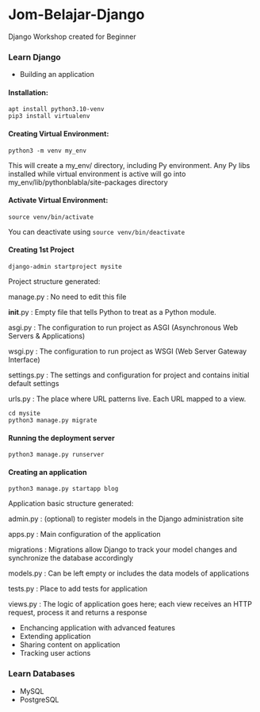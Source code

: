 # Jom-Belajar-Django
Django Workshop created for Beginner

### Learn Django
- Building an application

#### Installation:

    apt install python3.10-venv
    pip3 install virtualenv

#### Creating Virtual Environment:

    python3 -m venv my_env

This will create a my_env/ directory, including Py environment. Any Py libs installed while virtual environment is active will go into my_env/lib/pythonblabla/site-packages directory

#### Activate Virtual Environment:

    source venv/bin/activate

You can deactivate using `source venv/bin/deactivate`

#### Creating 1st Project

    django-admin startproject mysite

Project structure generated:

manage.py : No need to edit this file

__init__.py : Empty file that tells Python to treat as a Python module.

asgi.py : The configuration to run project as ASGI (Asynchronous Web Servers & Applications)

wsgi.py : The configuration to run project as WSGI (Web Server Gateway Interface)

settings.py : The settings and configuration for project and contains initial default settings

urls.py : The place where URL patterns live. Each URL mapped to a view.

    cd mysite
    python3 manage.py migrate

#### Running the deployment server

    python3 manage.py runserver

#### Creating an application

    python3 manage.py startapp blog
    
Application basic structure generated:

admin.py : (optional) to register models in the Django administration site

apps.py : Main configuration of the application

migrations : Migrations allow Django to track your model changes and synchronize the database accordingly

models.py : Can be left empty or includes the data models of applications

tests.py : Place to add tests for application

views.py : The logic of application goes here; each view receives an HTTP request, process it and returns a response

- Enchancing application with advanced features
- Extending application
- Sharing content on application
- Tracking user actions

### Learn Databases
- MySQL
- PostgreSQL
